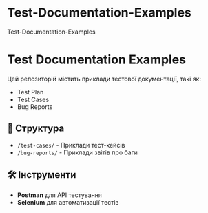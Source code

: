 # Test-Documentation-Examples
Test-Documentation-Examples
# Test Documentation Examples  
Цей репозиторій містить приклади тестової документації, такі як:  
- Test Plan  
- Test Cases  
- Bug Reports  

## 📌 Структура  
- `/test-cases/` - Приклади тест-кейсів  
- `/bug-reports/` - Приклади звітів про баги  

## 🛠 Інструменти  
- **Postman** для API тестування  
- **Selenium** для автоматизації тестів  
